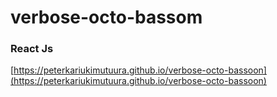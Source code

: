# verbose-octo-bassom

### React Js

[https://peterkariukimutuura.github.io/verbose-octo-bassoon](https://peterkariukimutuura.github.io/verbose-octo-bassoon)